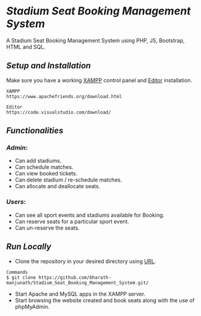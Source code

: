 # *Stadium Seat Booking Management System*
  A Stadium Seat Booking Management System using PHP, JS, Bootstrap, HTML and SQL.
  
  
## *Setup and Installation*
  Make sure you have a working [XAMPP](https://www.apachefriends.org/download.html) control panel and [Editor](https://code.visualstudio.com/download/) installation.
  ```
  XAMPP
  https://www.apachefriends.org/download.html
  ```
  ```
  Editor
  https://code.visualstudio.com/download/
  ```
    
    
## *Functionalities*
### *Admin*:
*	Can add stadiums.
*	Can schedule matches.
*	Can view booked tickets.
*	Can delete stadium / re-schedule matches.
*	Can allocate and deallocate seats.
### *Users*:
*	Can see all sport events and stadiums available for Booking.
*	Can reserve seats for a particular sport event.
*	Can un-reserve the seats.


## *Run Locally*
*	Clone the repository in your desired directory using [URL](https://github.com/bharath-manjunath/Stadium_Seat_Booking_Management_System.git/).
```
Commands
$ git clone https://github.com/bharath-manjunath/Stadium_Seat_Booking_Management_System.git/
```
*	Start Apache and MySQL apps in the XAMPP server.
*	Start browsing the website created and book seats along with the use of phpMyAdmin.




